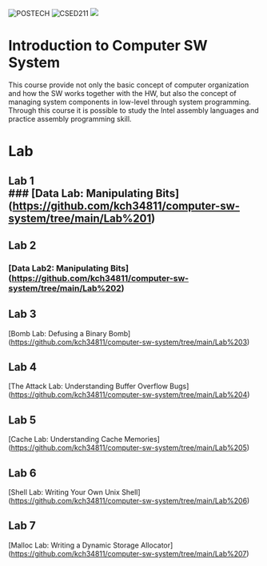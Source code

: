 ![POSTECH](https://img.shields.io/badge/POSTECH-%239a034c)
![CSED211](https://img.shields.io/badge/CSED211-gray)
<img src="https://img.shields.io/badge/C-A8B9CC?style=flat-square&logo=C&logoColor=blue"/>

# Introduction to Computer SW System

This course provide not only the basic concept of computer organization and how the SW works together with the HW, 
but also the concept of managing system components in low-level through system programming. 
Through this course it is possible to study the Intel assembly languages and practice assembly programming skill.

# Lab
## Lab 1 <br/> ### [Data Lab: Manipulating Bits] (https://github.com/kch34811/computer-sw-system/tree/main/Lab%201)
## Lab 2
### [Data Lab2: Manipulating Bits] (https://github.com/kch34811/computer-sw-system/tree/main/Lab%202)
## Lab 3
[Bomb Lab: Defusing a Binary Bomb] (https://github.com/kch34811/computer-sw-system/tree/main/Lab%203)
## Lab 4
[The Attack Lab: Understanding Buffer Overflow Bugs] (https://github.com/kch34811/computer-sw-system/tree/main/Lab%204)
## Lab 5
[Cache Lab: Understanding Cache Memories] (https://github.com/kch34811/computer-sw-system/tree/main/Lab%205)
## Lab 6
[Shell Lab: Writing Your Own Unix Shell] (https://github.com/kch34811/computer-sw-system/tree/main/Lab%206)
## Lab 7
[Malloc Lab: Writing a Dynamic Storage Allocator] (https://github.com/kch34811/computer-sw-system/tree/main/Lab%207)
